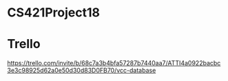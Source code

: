# CS421Project18
# Trello
https://trello.com/invite/b/68c7a3b4bfa57287b7440aa7/ATTI4a0922bacbc3e3c98925d62a0e50d30d83D0FB70/vcc-database
